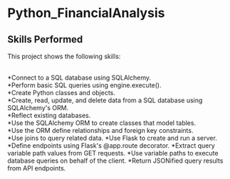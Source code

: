 # Python_FinancialAnalysis



## Skills Performed

This project shows the following skills: <br><br>

*Connect to a SQL database using SQLAlchemy.<br>
*Perform basic SQL queries using engine.execute().<br>
*Create Python classes and objects.<br>
*Create, read, update, and delete data from a SQL database using SQLAlchemy's ORM.<br>
*Reflect existing databases.<br>
*Use the SQLAlchemy ORM to create classes that model tables. <br>
*Use the ORM define relationships and foreign key constraints.<br>
*Use joins to query related data.
*Use Flask to create and run a server.
*Define endpoints using Flask's @app.route decorator.
*Extract query variable path values from GET requests.
*Use variable paths to execute database queries on behalf of the client.
*Return JSONified query results from API endpoints.